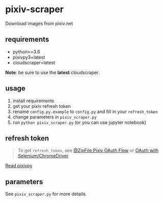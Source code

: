 # pixiv-scraper
Download images from pixiv.net

## requirements
- python>=3.6
- pixivpy3=latest
- cloudscraper=latest

**Note**: be sure to use the **latest** cloudscraper.

## usage
1. install requirements
2. get your pixiv refresh token
3. rename `config.py.example` to `config.py` and fill in your `refresh_token`
4. change parameters in `pixiv_scraper.py`
5. run `python pixiv_scraper.py` (or you can use jupyter notebook)

## refresh token
> To get `refresh_token`, see [@ZipFile Pixiv OAuth Flow](https://gist.github.com/ZipFile/c9ebedb224406f4f11845ab700124362) or [OAuth with Selenium/ChromeDriver]( https://gist.github.com/upbit/6edda27cb1644e94183291109b8a5fde)

[Read pixivpy](https://github.com/upbit/pixivpy/blob/7b20c3bd158d10238d27135309525946d39bdbe4/README.md?plain=1#L6)

## parameters
See `pixiv_scraper.py` for more details.